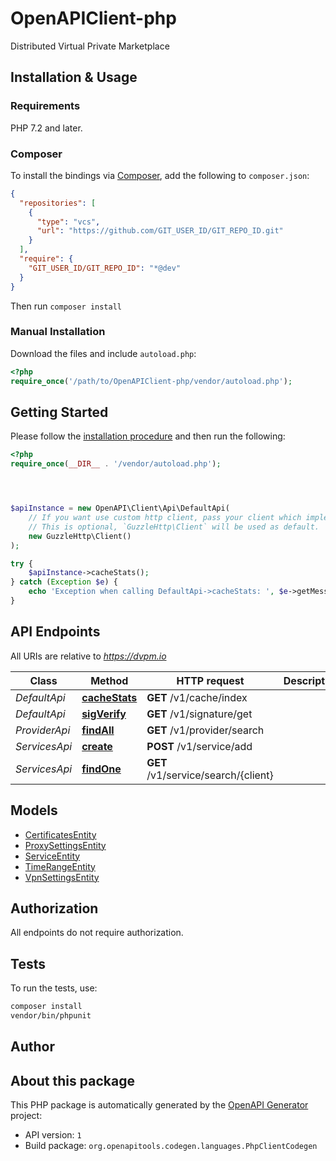# OpenAPIClient-php

Distributed Virtual Private Marketplace


## Installation & Usage

### Requirements

PHP 7.2 and later.

### Composer

To install the bindings via [Composer](https://getcomposer.org/), add the following to `composer.json`:

```json
{
  "repositories": [
    {
      "type": "vcs",
      "url": "https://github.com/GIT_USER_ID/GIT_REPO_ID.git"
    }
  ],
  "require": {
    "GIT_USER_ID/GIT_REPO_ID": "*@dev"
  }
}
```

Then run `composer install`

### Manual Installation

Download the files and include `autoload.php`:

```php
<?php
require_once('/path/to/OpenAPIClient-php/vendor/autoload.php');
```

## Getting Started

Please follow the [installation procedure](#installation--usage) and then run the following:

```php
<?php
require_once(__DIR__ . '/vendor/autoload.php');




$apiInstance = new OpenAPI\Client\Api\DefaultApi(
    // If you want use custom http client, pass your client which implements `GuzzleHttp\ClientInterface`.
    // This is optional, `GuzzleHttp\Client` will be used as default.
    new GuzzleHttp\Client()
);

try {
    $apiInstance->cacheStats();
} catch (Exception $e) {
    echo 'Exception when calling DefaultApi->cacheStats: ', $e->getMessage(), PHP_EOL;
}

```

## API Endpoints

All URIs are relative to *https://dvpm.io*

Class | Method | HTTP request | Description
------------ | ------------- | ------------- | -------------
*DefaultApi* | [**cacheStats**](docs/Api/DefaultApi.md#cachestats) | **GET** /v1/cache/index | 
*DefaultApi* | [**sigVerify**](docs/Api/DefaultApi.md#sigverify) | **GET** /v1/signature/get | 
*ProviderApi* | [**findAll**](docs/Api/ProviderApi.md#findall) | **GET** /v1/provider/search | 
*ServicesApi* | [**create**](docs/Api/ServicesApi.md#create) | **POST** /v1/service/add | 
*ServicesApi* | [**findOne**](docs/Api/ServicesApi.md#findone) | **GET** /v1/service/search/{client} | 

## Models

- [CertificatesEntity](docs/Model/CertificatesEntity.md)
- [ProxySettingsEntity](docs/Model/ProxySettingsEntity.md)
- [ServiceEntity](docs/Model/ServiceEntity.md)
- [TimeRangeEntity](docs/Model/TimeRangeEntity.md)
- [VpnSettingsEntity](docs/Model/VpnSettingsEntity.md)

## Authorization
All endpoints do not require authorization.
## Tests

To run the tests, use:

```bash
composer install
vendor/bin/phpunit
```

## Author



## About this package

This PHP package is automatically generated by the [OpenAPI Generator](https://openapi-generator.tech) project:

- API version: `1`
- Build package: `org.openapitools.codegen.languages.PhpClientCodegen`
